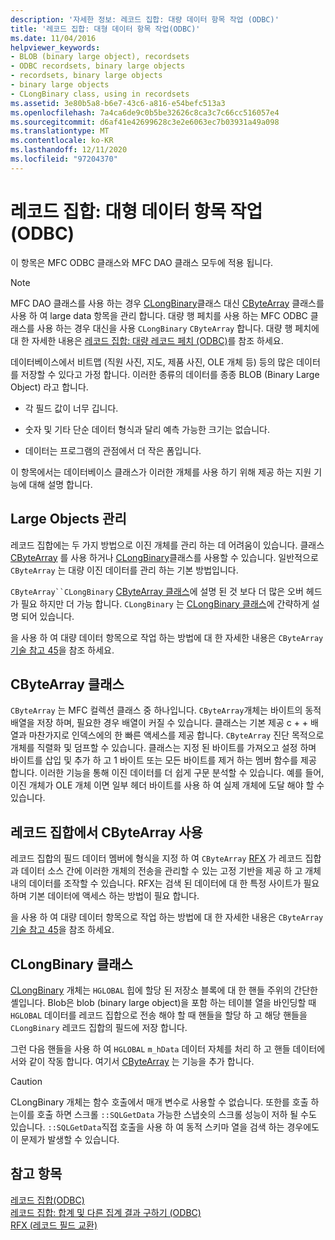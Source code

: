 ```yaml
---
description: '자세한 정보: 레코드 집합: 대량 데이터 항목 작업 (ODBC)'
title: '레코드 집합: 대형 데이터 항목 작업(ODBC)'
ms.date: 11/04/2016
helpviewer_keywords:
- BLOB (binary large object), recordsets
- ODBC recordsets, binary large objects
- recordsets, binary large objects
- binary large objects
- CLongBinary class, using in recordsets
ms.assetid: 3e80b5a8-b6e7-43c6-a816-e54befc513a3
ms.openlocfilehash: 7a4ca6de9c0b5be32626c8ca3c7c66cc516057e4
ms.sourcegitcommit: d6af41e42699628c3e2e6063ec7b03931a49a098
ms.translationtype: MT
ms.contentlocale: ko-KR
ms.lasthandoff: 12/11/2020
ms.locfileid: "97204370"
---
```

# <a name="recordset-working-with-large-data-items-odbc"></a>레코드 집합: 대형 데이터 항목 작업(ODBC)

이 항목은 MFC ODBC 클래스와 MFC DAO 클래스 모두에 적용 됩니다.

> [!NOTE]
> MFC DAO 클래스를 사용 하는 경우 [CLongBinary](../../mfc/reference/clongbinary-class.md)클래스 대신 [CByteArray](../../mfc/reference/cbytearray-class.md) 클래스를 사용 하 여 large data 항목을 관리 합니다. 대량 행 페치를 사용 하는 MFC ODBC 클래스를 사용 하는 경우 대신을 사용 `CLongBinary` `CByteArray` 합니다. 대량 행 페치에 대 한 자세한 내용은 [레코드 집합: 대량 레코드 페치 (ODBC)](../../data/odbc/recordset-fetching-records-in-bulk-odbc.md)를 참조 하세요.

데이터베이스에서 비트맵 (직원 사진, 지도, 제품 사진, OLE 개체 등) 등의 많은 데이터를 저장할 수 있다고 가정 합니다. 이러한 종류의 데이터를 종종 BLOB (Binary Large Object) 라고 합니다.

- 각 필드 값이 너무 깁니다.

- 숫자 및 기타 단순 데이터 형식과 달리 예측 가능한 크기는 없습니다.

- 데이터는 프로그램의 관점에서 더 작은 폼입니다.

이 항목에서는 데이터베이스 클래스가 이러한 개체를 사용 하기 위해 제공 하는 지원 기능에 대해 설명 합니다.

## <a name="managing-large-objects"></a><a name="_core_managing_large_objects"></a> Large Objects 관리

레코드 집합에는 두 가지 방법으로 이진 개체를 관리 하는 데 어려움이 있습니다. 클래스 [CByteArray](../../mfc/reference/cbytearray-class.md) 를 사용 하거나 [CLongBinary](../../mfc/reference/clongbinary-class.md)클래스를 사용할 수 있습니다. 일반적으로 `CByteArray` 는 대량 이진 데이터를 관리 하는 기본 방법입니다.

`CByteArray``CLongBinary` [CByteArray 클래스](#_core_the_cbytearray_class)에 설명 된 것 보다 더 많은 오버 헤드가 필요 하지만 더 가능 합니다. `CLongBinary` 는 [CLongBinary 클래스](#_core_the_clongbinary_class)에 간략하게 설명 되어 있습니다.

을 사용 하 여 대량 데이터 항목으로 작업 하는 방법에 대 한 자세한 내용은 `CByteArray` [기술 참고 45](../../mfc/tn045-mfc-database-support-for-long-varchar-varbinary.md)을 참조 하세요.

## <a name="cbytearray-class"></a><a name="_core_the_cbytearray_class"></a> CByteArray 클래스

`CByteArray` 는 MFC 컬렉션 클래스 중 하나입니다. `CByteArray`개체는 바이트의 동적 배열을 저장 하며, 필요한 경우 배열이 커질 수 있습니다. 클래스는 기본 제공 c + + 배열과 마찬가지로 인덱스에의 한 빠른 액세스를 제공 합니다. `CByteArray` 진단 목적으로 개체를 직렬화 및 덤프할 수 있습니다. 클래스는 지정 된 바이트를 가져오고 설정 하며 바이트를 삽입 및 추가 하 고 1 바이트 또는 모든 바이트를 제거 하는 멤버 함수를 제공 합니다. 이러한 기능을 통해 이진 데이터를 더 쉽게 구문 분석할 수 있습니다. 예를 들어, 이진 개체가 OLE 개체 이면 일부 헤더 바이트를 사용 하 여 실제 개체에 도달 해야 할 수 있습니다.

## <a name="using-cbytearray-in-recordsets"></a><a name="_core_using_cbytearray_in_recordsets"></a> 레코드 집합에서 CByteArray 사용

레코드 집합의 필드 데이터 멤버에 형식을 지정 하 여 `CByteArray` [RFX](../../data/odbc/record-field-exchange-rfx.md) 가 레코드 집합과 데이터 소스 간에 이러한 개체의 전송을 관리할 수 있는 고정 기반을 제공 하 고 개체 내의 데이터를 조작할 수 있습니다. RFX는 검색 된 데이터에 대 한 특정 사이트가 필요 하며 기본 데이터에 액세스 하는 방법이 필요 합니다.

을 사용 하 여 대량 데이터 항목으로 작업 하는 방법에 대 한 자세한 내용은 `CByteArray` [기술 참고 45](../../mfc/tn045-mfc-database-support-for-long-varchar-varbinary.md)을 참조 하세요.

## <a name="clongbinary-class"></a><a name="_core_the_clongbinary_class"></a> CLongBinary 클래스

[CLongBinary](../../mfc/reference/clongbinary-class.md) 개체는 `HGLOBAL` 힙에 할당 된 저장소 블록에 대 한 핸들 주위의 간단한 셸입니다. Blob은 blob (binary large object)을 포함 하는 테이블 열을 바인딩할 때 `HGLOBAL` 데이터를 레코드 집합으로 전송 해야 할 때 핸들을 할당 하 고 해당 핸들을 `CLongBinary` 레코드 집합의 필드에 저장 합니다.

그런 다음 핸들을 사용 하 여 `HGLOBAL` `m_hData` 데이터 자체를 처리 하 고 핸들 데이터에서와 같이 작동 합니다. 여기서 [CByteArray](../../mfc/reference/cbytearray-class.md) 는 기능을 추가 합니다.

> [!CAUTION]
> CLongBinary 개체는 함수 호출에서 매개 변수로 사용할 수 없습니다. 또한를 호출 하는이를 호출 하면 스크롤 `::SQLGetData` 가능한 스냅숏의 스크롤 성능이 저하 될 수도 있습니다. `::SQLGetData`직접 호출을 사용 하 여 동적 스키마 열을 검색 하는 경우에도이 문제가 발생할 수 있습니다.

## <a name="see-also"></a>참고 항목

[레코드 집합(ODBC)](../../data/odbc/recordset-odbc.md)<br/>
[레코드 집합: 합계 및 다른 집계 결과 구하기 (ODBC)](../../data/odbc/recordset-obtaining-sums-and-other-aggregate-results-odbc.md)<br/>
[RFX (레코드 필드 교환)](../../data/odbc/record-field-exchange-rfx.md)
